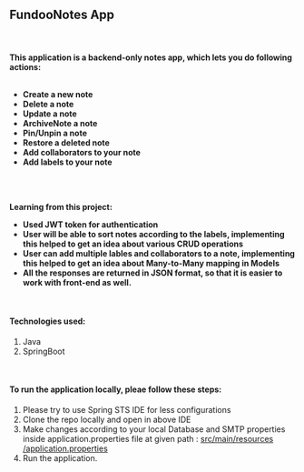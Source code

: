 <h2>FundooNotes App</h2>
<br>
<h4>
  This application is a backend-only notes app, which lets you do following actions:
  <br><br>
  <ul>
    <li>Create a new note</li>
    <li>Delete a note</li>
    <li>Update a note</li>
    <li>ArchiveNote a note</li>
    <li>Pin/Unpin a note</li>
    <li>Restore a deleted note</li>
    <li>Add collaborators to your note</li>
    <li>Add labels to your note</li>
  </ul>
  <br><br>

  Learning from this project:
  <ul>
    <li>Used JWT token for authentication</li>
    <li>User will be able to sort notes according to the labels, implementing this helped to get an idea about various CRUD operations </li>
    <li>User can add multiple lables and collaborators to a note, implementing this helped to get an idea about Many-to-Many mapping in Models</li>
    <li>All the responses are returned in JSON format, so that it is easier to work with front-end as well.</li>
  </ul>
  <br>
  <h4>Technologies used:</h4>
  <ol>
    <li>Java</li>
    <li>SpringBoot</li>
  </ol
  <br><br>
  <h4>To run the application locally, pleae follow these steps:</h4>
  <ol>
    <li>Please try to use Spring STS IDE for less configurations</li>
    <li>Clone the repo locally and open in above IDE</li>
    <li>Make changes according to your local Database and SMTP properties inside application.properties file at given path : <u>src/main/resources
/application.properties
</u></li>
    <li>Run the application.</li>
  </ol>
</h4>
